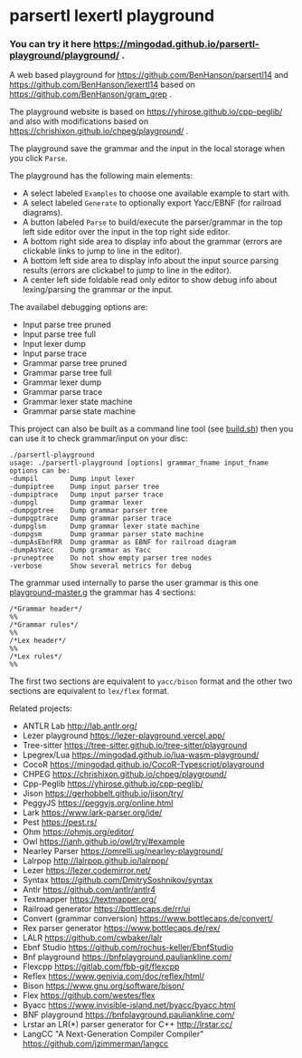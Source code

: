 # parsertl lexertl playground

### You can try it here https://mingodad.github.io/parsertl-playground/playground/ .
A web based playground for https://github.com/BenHanson/parsertl14 and https://github.com/BenHanson/lexertl14 based on https://github.com/BenHanson/gram_grep .

The playground website is based on https://yhirose.github.io/cpp-peglib/ and also with modifications based on https://chrishixon.github.io/chpeg/playground/ .

The playground save the grammar and the input in the local storage when you click `Parse`.

The playground has the following main elements:
- A select labeled `Examples` to choose one available example to start with.
- A select labeled `Generate` to optionally export Yacc/EBNF (for railroad diagrams).
- A button labeled `Parse` to build/execute the parser/grammar in the top left side editor over the input in the top right side editor.
- A bottom right side area to display info about the grammar (errors are clickable links to jump to line in the editor).
- A bottom left side area to display info about the input source parsing results (errors are clickabel to jump to line in the editor).
- A center left side foldable read only editor to show debug info about lexing/parsing the grammar or the input.

The availabel debugging options are:
- Input parse tree pruned
- Input parse tree full
- Input lexer dump
- Input parse trace
- Grammar parse tree pruned
- Grammar parse tree full
- Grammar lexer dump
- Grammar parse trace
- Grammar lexer state machine
- Grammar parse state machine

This project can also be built as a command line tool (see [build.sh](https://github.com/mingodad/parsertl-playground/blob/main/playground/build.sh)) then you can use it to check grammar/input on your disc:
```
./parsertl-playground
usage: ./parsertl-playground [options] grammar_fname input_fname
options can be:
-dumpil        Dump input lexer
-dumpiptree    Dump input parser tree
-dumpiptrace   Dump input parser trace
-dumpgl        Dump grammar lexer
-dumpgptree    Dump grammar parser tree
-dumpgptrace   Dump grammar parser trace
-dumpglsm      Dump grammar lexer state machine
-dumpgsm       Dump grammar parser state machine
-dumpAsEbnfRR  Dump grammar as EBNF for railroad diagram
-dumpAsYacc    Dump grammar as Yacc
-pruneptree    Do not show empty parser tree nodes
-verbose       Show several metrics for debug

```

The grammar used internally to parse the user grammar is this one [playground-master.g](https://github.com/mingodad/parsertl-playground/blob/main/playground/playground-master.g) the grammar has 4 sections:
```
/*Grammar header*/
%%
/*Grammar rules*/
%%
/*Lex header*/
%%
/*Lex rules*/
%%
```
The first two sections are equivalent to `yacc/bison` format and the other two sections are equivalent to `lex/flex` format.

Related projects:
- ANTLR Lab http://lab.antlr.org/
- Lezer playground https://lezer-playground.vercel.app/
- Tree-sitter https://tree-sitter.github.io/tree-sitter/playground
- Lpegrex/Lua https://mingodad.github.io/lua-wasm-playground/
- CocoR https://mingodad.github.io/CocoR-Typescript/playground
- CHPEG https://chrishixon.github.io/chpeg/playground/
- Cpp-Peglib https://yhirose.github.io/cpp-peglib/
- Jison https://gerhobbelt.github.io/jison/try/
- PeggyJS https://peggyjs.org/online.html
- Lark https://www.lark-parser.org/ide/
- Pest https://pest.rs/
- Ohm https://ohmjs.org/editor/
- Owl https://ianh.github.io/owl/try/#example
- Nearley Parser https://omrelli.ug/nearley-playground/
- Lalrpop http://lalrpop.github.io/lalrpop/
- Lezer https://lezer.codemirror.net/
- Syntax https://github.com/DmitrySoshnikov/syntax
- Antlr https://github.com/antlr/antlr4
- Textmapper https://textmapper.org/
- Railroad generator https://bottlecaps.de/rr/ui
- Convert (grammar conversion) https://www.bottlecaps.de/convert/
- Rex parser generator https://www.bottlecaps.de/rex/
- LALR https://github.com/cwbaker/lalr
- Ebnf Studio https://github.com/rochus-keller/EbnfStudio
- Bnf playground https://bnfplayground.pauliankline.com/
- Flexcpp https://gitlab.com/fbb-git/flexcpp
- Reflex https://www.genivia.com/doc/reflex/html/
- Bison https://www.gnu.org/software/bison/
- Flex https://github.com/westes/flex
- Byacc https://www.invisible-island.net/byacc/byacc.html
- BNF playground https://bnfplayground.pauliankline.com/
- Lrstar an LR(*) parser generator for C++ http://lrstar.cc/
- LangCC "A Next-Generation Compiler Compiler" https://github.com/jzimmerman/langcc

